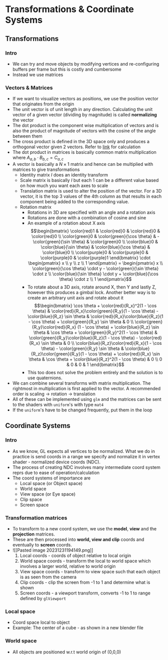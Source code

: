 # Transformations & Coordinate Systems

## Transformations

### Intro

- We can try and move objects by modifying vertices and re-configuring buffers per frame but this is costly and cumbersome
- Instead we use matrices

### Vectors & Matrices

- If we want to visualize vectors as positions, we use the position vector that originates from the origin
- The unit vector is of unit length in any direction. Calculating the unit vector of a given vector (dividing by magnitude) is called **normalizing** the vector
- The dot product is the component wise multiplication of vectors and is also the product of magnitude of vectors with the cosine of the angle between them
- The cross product is defined in the 3D space only and produces a orthogonal vector given 2 vectors. Refer to [link](https://en.wikipedia.org/wiki/Cross_product#Computing) for calculation
- The dot product in matrices is basically common matrix multiplication where $A_{a, b} \cdot B_{b, c} = C_{a, c}$
- A vector is basically a $N \times 1$ matrix and hence can be multiplied with matrices to give transformations
	- Identity matrix $I$ does an identity transform
	- Scale matrix is basically $I$ but each 1 can be a different value based on how much you want each axes to scale
	- Translation matrix is used to alter the position of the vector. For a 3D vector, it is the top 3 values of the 4th column as that results in each component being added to the corresponding value.
	- Rotation matrix
		- Rotations in 3D are specified with an angle and a rotation axis
		- Rotations are done with a combination of cosine and sine
		- An example of a rotation about X axis$$\begin{bmatrix} \color{red}1 & \color{red}0 & \color{red}0 & \color{red}0 \\ \color{green}0 & \color{green}{\cos \theta} & - \color{green}{\sin \theta} & \color{green}0 \\ \color{blue}0 & \color{blue}{\sin \theta} & \color{blue}{\cos \theta} & \color{blue}0 \\ \color{purple}0 & \color{purple}0 & \color{purple}0 & \color{purple}1 \end{bmatrix} \cdot \begin{pmatrix} x \\ y \\ z \\ 1 \end{pmatrix} = \begin{pmatrix} x \\ \color{green}{\cos \theta} \cdot y - \color{green}{\sin \theta} \cdot z \\ \color{blue}{\sin \theta} \cdot y + \color{blue}{\cos \theta} \cdot z \\ 1 \end{pmatrix}$$
		- To rotate about a 3D axis, rotate around X, then Y and lastly Z, however this produces a gimbal lock. Another better way is to create an arbitrary unit axis and rotate about it $$\begin{bmatrix} \cos \theta + \color{red}{R_x}^2(1 - \cos \theta) & \color{red}{R_x}\color{green}{R_y}(1 - \cos \theta) - \color{blue}{R_z} \sin \theta & \color{red}{R_x}\color{blue}{R_z}(1 - \cos \theta) + \color{green}{R_y} \sin \theta & 0 \\ \color{green}{R_y}\color{red}{R_x} (1 - \cos \theta) + \color{blue}{R_z} \sin \theta & \cos \theta + \color{green}{R_y}^2(1 - \cos \theta) & \color{green}{R_y}\color{blue}{R_z}(1 - \cos \theta) - \color{red}{R_x} \sin \theta & 0 \\ \color{blue}{R_z}\color{red}{R_x}(1 - \cos \theta) - \color{green}{R_y} \sin \theta & \color{blue}{R_z}\color{green}{R_y}(1 - \cos \theta) + \color{red}{R_x} \sin \theta & \cos \theta + \color{blue}{R_z}^2(1 - \cos \theta) & 0 \\ 0 & 0 & 0 & 1 \end{bmatrix}$$
		- This too does not solve the problem entirely and the solution is to use quaternions.
- We can combine several transforms with matrix multiplication. The rightmost in multiplication is first applied to the vector. A recommended order is scaling -> rotation -> translation
- All of these can be implemented using `glm` and the matrices can be sent to the shaders with `uniform`'s with type `mat4`
- If the `uniform`'s have to be changed frequently, put them in the loop

## Coordinate Systems

### Intro

- As we know, GL expects all vertices to be normalized. What we do in practice is send coords in a range we specify and normalize it in vertex shader - normalized device coords (NDC).
- The process of creating NDC involves many intermediate coord system reprs due to ease of operation/calculation
- The coord systems of importance are
	- Local space (or Object space)
	- World space
	- View space (or Eye space)
	- Clip space
	- Screen space

### Transformation matrices

- To transform to a new coord system, we use the **model**, **view** and the **projection** matrices.
- These are then processed into **world, view and clip** coords and eventually to **screen** coords.
- ![[Pasted image 20231231194149.png]]
	1. Local coords - coords of object relative to local origin
	2. World space coords - transform the local to world space which involves a larger world, relative to world origin
	3. View space coords - transform to view space such that each object is as seen from the camera
	4. Clip coords - clip the screen from -1 to 1 and determine what is shown
	5. Screen coords - a viewport transform, converts -1 to 1 to range defined by `glViewport`

### Local space

- Coord space local to object
- Example: The center of a cube - as shown in a new blender file

### World space

- All objects are positioned w.r.t world origin of (0,0,0)
